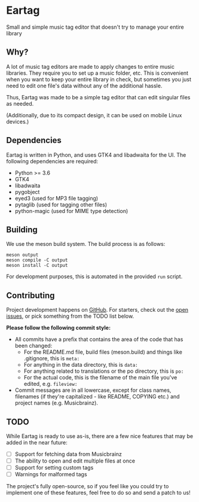 # Eartag

Small and simple music tag editor that doesn't try to manage your entire library

## Why?

A lot of music tag editors are made to apply changes to entire music libraries. They require you to set up a music folder, etc. This is convenient when you want to keep your entire library in check, but sometimes you just need to edit one file's data without any of the additional hassle.

Thus, Eartag was made to be a simple tag editor that can edit singular files as needed.

(Additionally, due to its compact design, it can be used on mobile Linux devices.)

## Dependencies

Eartag is written in Python, and uses GTK4 and libadwaita for the UI. The following dependencies are required:

- Python >= 3.6
- GTK4
- libadwaita
- pygobject
- eyed3 (used for MP3 file tagging)
- pytaglib (used for tagging other files)
- python-magic (used for MIME type detection)

## Building

We use the meson build system. The build process is as follows:

```
meson output
meson compile -C output
meson install -C output
```

For development purposes, this is automated in the provided `run` script.

## Contributing

Project development happens on [GitHub](https://github.com/knuxify/eartag). For starters, check out the [open issues](https://github.com/knuxify/eartag/issues), or pick something from the TODO list below.

**Please follow the following commit style:**

 - All commits have a prefix that contains the area of the code that has been changed:
   - For the README.md file, build files (meson.build) and things like .gitignore, this is `meta:`
   - For anything in the data directory, this is `data:`
   - For anything related to translations or the po directory, this is `po:`
   - For the actual code, this is the filename of the main file you've edited, e.g. `fileview:`
 - Commit messages are in all lowercase, except for class names, filenames (if they're capitalized - like README, COPYING etc.) and project names (e.g. Musicbrainz).

## TODO

While Eartag is ready to use as-is, there are a few nice features that may be added in the near future:

 - [ ] Support for fetching data from Musicbrainz
 - [ ] The ability to open and edit multiple files at once
 - [ ] Support for setting custom tags
 - [ ] Warnings for malformed tags

The project's fully open-source, so if you feel like you could try to implement one of these features, feel free to do so and send a patch to us!
